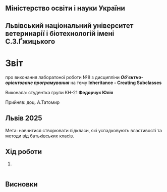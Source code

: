 ## Міністерство освіти і науки України

## Львівський національний університет ветеринарії і біотехнологій імені С.З.Ґжицького

# Звіт

про виконання лаборатоної роботи №8 з дисципліни ***Об'єктно-орієнтоване програмування*** на тему **Inheritance - Creating Subclasses**

Виконала: студентка групи КН-21 **Федорчук Юлія**

Прийняв: доц. А.Татомир

## Львів 2025

Мета: навчитися створювати підкласи, які успадковують властивості та методи від батьківських класів.

## Хід роботи

1. 

```py
```

## Висновки
